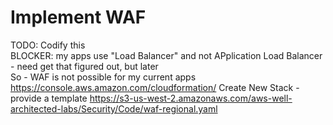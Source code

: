 # Implement WAF


TODO: Codify this  
BLOCKER:  my apps use "Load Balancer" and not APplication Load Balancer - need get that figured out, but later  
          So - WAF is not possible for my current apps
https://console.aws.amazon.com/cloudformation/
Create New Stack - provide a template
https://s3-us-west-2.amazonaws.com/aws-well-architected-labs/Security/Code/waf-regional.yaml
